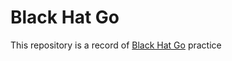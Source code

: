 Black Hat Go
===

This repository is a record of [Black Hat Go](https://www.oreilly.com/library/view/black-hat-go/9781098122645/) practice